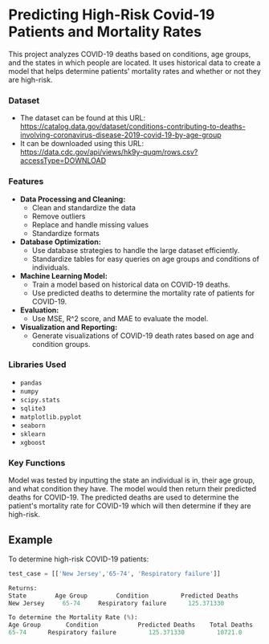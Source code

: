# Predicting High-Risk Covid-19 Patients and Mortality Rates

This project analyzes COVID-19 deaths based on conditions, age groups, and the states in which people are located. It uses historical data to create a model that helps determine patients' mortality rates and whether or not they are high-risk.

### Dataset

- The dataset can be found at this URL: https://catalog.data.gov/dataset/conditions-contributing-to-deaths-involving-coronavirus-disease-2019-covid-19-by-age-group 
- It can be downloaded using this URL: https://data.cdc.gov/api/views/hk9y-quqm/rows.csv?accessType=DOWNLOAD

### Features

- **Data Processing and Cleaning:**
    - Clean and standardize the data
    - Remove outliers
    - Replace and handle missing values
    - Standardize formats
- **Database Optimization:**
    - Use database strategies to handle the large dataset efficiently.
    - Standardize tables for easy queries on age groups  and conditions of individuals.
- **Machine Learning Model:**
    - Train a model based on historical data on COVID-19 deaths.
    - Use predicted deaths to determine the mortality rate of patients for COVID-19.
- **Evaluation:**
    - Use MSE, R^2 score, and MAE to evaluate the model.
- **Visualization and Reporting:**
    - Generate visualizations of COVID-19 death rates based on age and condition groups.
 
### Libraries Used

- `pandas`
- `numpy`
- `scipy.stats`
- `sqlite3`
- `matplotlib.pyplot`
- `seaborn`
- `sklearn`
- `xgboost`

### Key Functions

Model was tested by inputting the state an individual is in, their age group, and what condition they have. The model would then return their predicted deaths for COVID-19. The predicted deaths are used to determine the patient's mortality rate for COVID-19 which will then determine if they are high-risk.

## Example
To determine high-risk COVID-19 patients:
```python
test_case = [['New Jersey','65-74', 'Respiratory failure']]

Returns:
State        Age Group        Condition         Predicted Deaths
New Jersey     65-74     Respiratory failure      125.371330

To determine the Mortality Rate (%):
Age Group	    Condition	        Predicted Deaths	Total Deaths	Mortality Rate
65-74	   Respiratory failure	       125.371330	      10721.0	       1.169400
```


